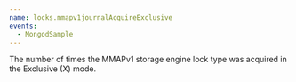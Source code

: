 ```yaml
---
name: locks.mmapv1journalAcquireExclusive
events:
  - MongodSample
---
```


The number of times the MMAPv1 storage engine lock type was acquired in the Exclusive (X) mode.
